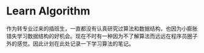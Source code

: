 # Learn Algorithm

作为转专业过来的插班生，一直都没有认真研究过算法和数据结构，也因为小膨胀错失学习数据结构的好机会。现在不时有一种因为不了解算法而远远在程序员圈子外的感觉。因此计划在此处记录一下学习算法的笔记。

